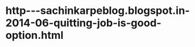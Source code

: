 http---sachinkarpeblog.blogspot.in-2014-06-quitting-job-is-good-option.html
===========================================================================
